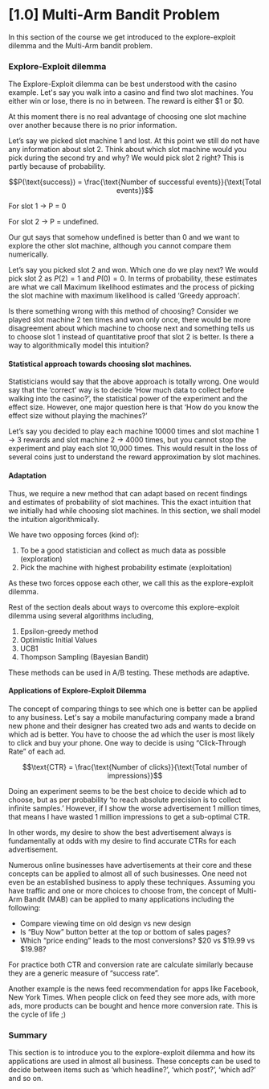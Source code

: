 # [1.0] Multi-Arm Bandit Problem
In this section of the course we get introduced to the explore-exploit dilemma and the Multi-Arm bandit problem.

### Explore-Exploit dilemma

The Explore-Exploit dilemma can be best understood with the casino example. Let's say you walk into a casino and find two slot machines. You either win or lose, there is no in between. The reward is either \$1 or \$0.

<span class = 'hital'>At this moment there is no real advantage of choosing one slot machine over another because there is no prior information.</span>

Let’s say we picked slot machine 1 and lost. At this point we still do not have any information about slot 2. Think about which slot machine would you pick during the second try and why? We would pick slot 2 right? This is partly because of probability.

$$P(\text{success}) = \frac{\text{Number of successful events}}{\text{Total events}}$$

For slot 1 → P = 0

For slot 2 → P = undefined.

Our gut says that somehow undefined is better than 0 and we want to explore the other slot machine, although you cannot compare them numerically.

Let’s say you picked slot 2 and won. Which one do we play next? We would pick slot 2 as $P(2) =1$ and $P(0) = 0$. <span class = 'nital'>In terms of probability, these estimates are what we call Maximum likelihood estimates and the process of picking the slot machine with maximum likelihood is called ‘Greedy approach’.</span>

Is there something wrong with this method of choosing? Consider we played slot machine 2 ten times and won only once, there would be more disagreement about which machine to choose next and something tells us to choose slot 1 instead of quantitative proof that slot 2 is better. Is there a way to algorithmically model this intuition?

#### Statistical approach towards choosing slot machines.

Statisticians would say that the above approach is totally wrong. One would say that the ‘correct’ way is to decide ‘How much data to collect before walking into the casino?’, the statistical power of the experiment and the effect size. However, one major question here is that ‘How do you know the effect size without playing the machines?’

Let’s say you decided to play each machine 10000 times and slot machine 1 → 3 rewards and slot machine 2 → 4000 times, but you cannot stop the experiment and play each slot 10,000 times. This would result in the loss of several coins just to understand the reward approximation by slot machines.

#### Adaptation

Thus, we require a new method that can adapt based on recent findings and estimates of probability of slot machines. This the exact intuition that we initially had while choosing slot machines. In this section, we shall model the intuition algorithmically.

We have two opposing forces (kind of):

1. To be a good statistician and collect as much data as possible (exploration)
2. Pick the machine with highest probability estimate (exploitation)

As these two forces oppose each other, we call this as the explore-exploit dilemma.

Rest of the section deals about ways to overcome this explore-exploit dilemma using several algorithms including,

1. Epsilon-greedy method
2. Optimistic Initial Values
3. UCB1
4. Thompson Sampling (Bayesian Bandit)

These methods can be used in A/B testing. These methods are adaptive.

#### Applications of Explore-Exploit Dilemma

The concept of comparing things to see which one is better can be applied to any business. Let's say a mobile manufacturing company made a brand new phone and their designer has created two ads and wants to decide on which ad is better. You have to choose the ad which the user is most likely to click and buy your phone. One way to decide is using “Click-Through Rate” of each ad.

$$\text{CTR} = \frac{\text{Number of clicks}}{\text{Total number of impressions}}$$

Doing an experiment seems to be the best choice to decide which ad to choose, but as per probability ‘to reach absolute precision is to collect infinite samples.’ However, if I show the worse advertisement 1 million times, that means I have wasted 1 million impressions to get a sub-optimal CTR.

<span class = 'hital'>In other words, my desire to show the best advertisement always is fundamentally at odds with my desire to find accurate CTRs for each advertisement.</span>

Numerous online businesses have advertisements at their core and these concepts can be applied to almost all of such businesses. One need not even be an established business to apply these techniques. Assuming you have traffic and one or more choices to choose from, the concept of Multi-Arm Bandit (MAB) can be applied to many applications including the following:

- Compare viewing time on old design vs new design
- Is “Buy Now” button better at the top or bottom of sales pages?
- Which “price ending” leads to the most conversions? \$20 vs \$19.99 vs \$19.98?

For practice both CTR and conversion rate are calculate similarly because they are a generic measure of “success rate”.

Another example is the news feed recommendation for apps like Facebook, New York Times. When people click on feed they see more ads, with more ads, more products can be bought and hence more conversion rate. This is the cycle of life ;) 

### Summary

This section is to introduce you to the explore-exploit dilemma and how its applications are used in almost all business. These concepts can be used to decide between items such as ‘which headline?’, ‘which post?’, ‘which ad?’ and so on.